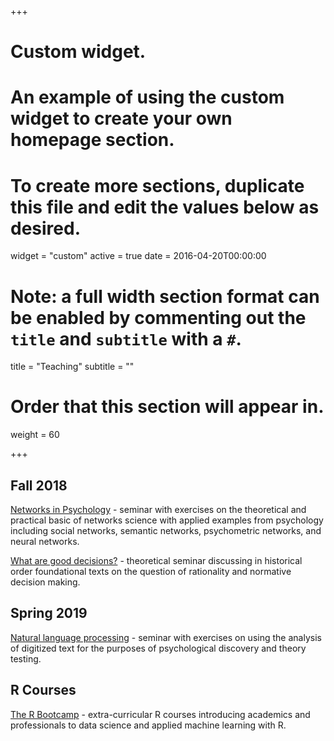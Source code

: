 +++
# Custom widget.
# An example of using the custom widget to create your own homepage section.
# To create more sections, duplicate this file and edit the values below as desired.
widget = "custom"
active = true
date = 2016-04-20T00:00:00

# Note: a full width section format can be enabled by commenting out the `title` and `subtitle` with a `#`.
title = "Teaching"
subtitle = ""

# Order that this section will appear in.
weight = 60

+++

## Fall 2018
[Networks in Psychology](../courses/2018_Networks) - seminar with exercises on the theoretical and practical basic of networks science with applied examples from psychology including social networks, semantic networks, psychometric networks, and neural networks.

[What are good decisions?](../courses/2018_GoodChoices) - theoretical seminar discussing in historical order foundational texts on the question of rationality and normative decision making.

## Spring 2019
[Natural language processing](../courses/2019_NaturalLanguage) - seminar with exercises on using the analysis of digitized text for the purposes of psychological discovery and theory testing.

## R Courses
[The R Bootcamp](https://therbootcamp.github.io/) - extra-curricular R courses introducing academics and professionals to data science and applied machine learning with R.
